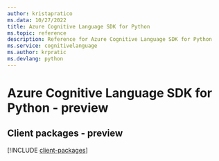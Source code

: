 ```yaml
---
author: kristapratico
ms.data: 10/27/2022
title: Azure Cognitive Language SDK for Python
ms.topic: reference
description: Reference for Azure Cognitive Language SDK for Python
ms.service: cognitivelanguage
ms.author: krpratic
ms.devlang: python
---
```

# Azure Cognitive Language SDK for Python - preview

## Client packages - preview
[!INCLUDE [client-packages](cognitive-language-client-index.md)]